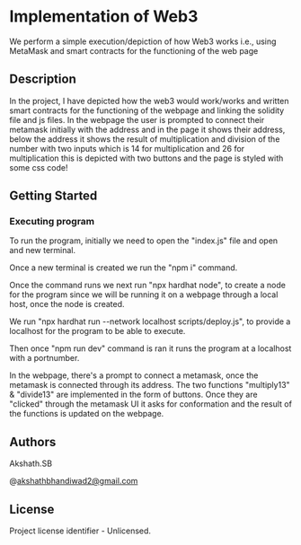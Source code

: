 
# Implementation of Web3

We perform a simple execution/depiction of how Web3 works i.e., using MetaMask and smart contracts for the functioning of the web page

## Description

In the project, I have depicted how the web3 would work/works and written smart contracts for the functioning of the webpage and linking the solidity file and js files. In the webpage the user is prompted to connect their metamask initially with the address and in the page it shows their address, below the address it shows the result of multiplication and division of the number with two inputs which is 14 for multiplication and 26 for multiplication this is depicted with two buttons and the page is styled with some css code!

## Getting Started


### Executing program

To run the program, initially we need to open the "index.js" file and open and new terminal. 

Once a new terminal is created we run the "npm i" command.

Once the command runs we next run "npx hardhat node", to create a node for the program since we will be running it on a webpage through a local host, once the node is created. 

We run "npx hardhat run --network localhost scripts/deploy.js", to provide a localhost for the program to be able to execute. 

Then once "npm run dev" command is ran it runs the program at a localhost with a portnumber. 

In the webpage, there's a prompt to connect a metamask, once the metamask is connected through its address. The two functions "multiply13" & "divide13" are implemented in the form of buttons. Once they are "clicked" through the metamask UI it asks for conformation and the result of the functions is updated on the webpage. 



## Authors

Akshath.SB

@akshathbhandiwad2@gmail.com


## License

Project license identifier - Unlicensed.





